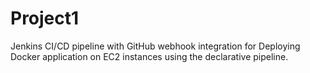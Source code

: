 # Project1
 Jenkins CI/CD pipeline with GitHub webhook integration for Deploying Docker application on EC2 instances using the declarative pipeline.
